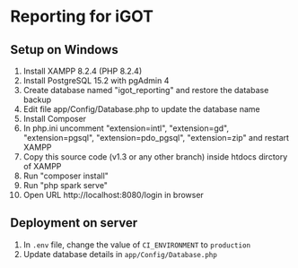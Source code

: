 # Reporting for iGOT

## Setup on Windows
1. Install XAMPP 8.2.4 (PHP 8.2.4)
1. Install PostgreSQL 15.2 with pgAdmin 4
1. Create database named "igot_reporting" and restore the database backup
1. Edit file app/Config/Database.php to update the database name
1. Install Composer
1. In php.ini uncomment "extension=intl", "extension=gd", "extension=pgsql", "extension=pdo_pgsql", "extension=zip" and restart XAMPP
1. Copy this source code (v1.3 or any other branch) inside htdocs dirctory of XAMPP
1. Run "composer install"
1. Run "php spark serve"
1. Open URL http://localhost:8080/login in browser

## Deployment on server
1. In `.env` file, change the value of `CI_ENVIRONMENT` to `production`
1. Update database details in `app/Config/Database.php` 

